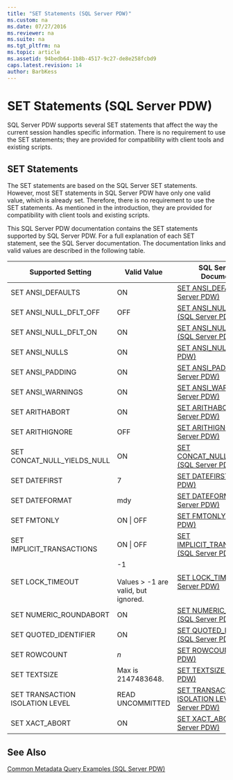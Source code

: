 ```yaml
---
title: "SET Statements (SQL Server PDW)"
ms.custom: na
ms.date: 07/27/2016
ms.reviewer: na
ms.suite: na
ms.tgt_pltfrm: na
ms.topic: article
ms.assetid: 94bedb64-1b8b-4517-9c27-de8e258fcbd9
caps.latest.revision: 14
author: BarbKess
---
```

# SET Statements (SQL Server PDW)
SQL Server PDW supports several SET statements that affect the way the current session handles specific information. There is no requirement to use the SET statements; they are provided for compatibility with client tools and existing scripts.  
  
## SET Statements  
The SET statements are based on the SQL Server SET statements. However, most SET statements in SQL Server PDW have only one valid value, which is already set. Therefore, there is no requirement to use the SET statements. As mentioned in the introduction, they are provided for compatibility with client tools and existing scripts.  
  
This SQL Server PDW documentation contains the SET statements supported by SQL Server PDW. For a full explanation of each SET statement, see the SQL Server documentation. The documentation links and valid values are described in the following table.  
  
|Supported Setting|Valid Value|SQL Server PDW Documentation|SQL Server Documentation|  
|---------------------|---------------|-------------------------------------------------------|---------------------------------------------------------------------|  
|SET ANSI_DEFAULTS|ON|[SET ANSI_DEFAULTS &#40;SQL Server PDW&#41;](../../mpp/sqlpdw/set-ansi-defaults-sql-server-pdw.md)|[SET ANSI_DEFAULTS (Transact-SQL)](http://msdn.microsoft.com/en-us/library/ms188340(v=sql11))|  
|SET ANSI_NULL_DFLT_OFF|OFF|[SET ANSI_NULL_DFLT_OFF &#40;SQL Server PDW&#41;](../../mpp/sqlpdw/set-ansi-null-dflt-off-sql-server-pdw.md)|[SET ANSI_NULL_DFLT_OFF (Transact-SQL)](http://msdn.microsoft.com/en-us/library/ms187356(v=sql11))|  
|SET ANSI_NULL_DFLT_ON|ON|[SET ANSI_NULL_DFLT_ON &#40;SQL Server PDW&#41;](../../mpp/sqlpdw/set-ansi-null-dflt-on-sql-server-pdw.md)|[SET ANSI_NULL_DFLT_ON (Transact-SQL](http://msdn.microsoft.com/en-us/library/ms187375(v=sql11))|  
|SET ANSI_NULLS|ON|[SET ANSI_NULLS &#40;SQL Server PDW&#41;](../../mpp/sqlpdw/set-ansi_nulls-sql-server-pdw.md)|[SET ANSI_NULLS (Transact-SQL)](http://msdn.microsoft.com/en-us/library/ms188048(v=sql11))|  
|SET ANSI_PADDING|ON|[SET ANSI_PADDING &#40;SQL Server PDW&#41;](../../mpp/sqlpdw/set-ansi-padding-sql-server-pdw.md)|[SET ANSI_PADDING (Transact-SQL)](http://msdn.microsoft.com/en-us/library/ms187403(v=sql11))|  
|SET ANSI_WARNINGS|ON|[SET ANSI_WARNINGS &#40;SQL Server PDW&#41;](../../mpp/sqlpdw/set-ansi-warnings-sql-server-pdw.md)|[SET ANSI_WARNINGS (Transact-SQL)](http://msdn.microsoft.com/en-us/library/ms190368(v=sql11))|  
|SET ARITHABORT|ON|[SET ARITHABORT &#40;SQL Server PDW&#41;](../../mpp/sqlpdw/set-arithabort-sql-server-pdw.md)|[SET ARITHABORT (Transact-SQL)](http://msdn.microsoft.com/en-us/library/ms190306(v=sql11))|  
|SET ARITHIGNORE|OFF|[SET ARITHIGNORE &#40;SQL Server PDW&#41;](../../mpp/sqlpdw/set-arithignore-sql-server-pdw.md)|[SET ARITHIGNORE (Transact-SQL)](http://msdn.microsoft.com/en-us/library/ms184341(v=sql11))|  
|SET CONCAT_NULL_YIELDS_NULL|ON|[SET CONCAT_NULL_YIELDS_NULL  &#40;SQL Server PDW&#41;](../../mpp/sqlpdw/set-concat-null-yields-null-sql-server-pdw.md)|[SET CONCAT_NULL_YIELDS_NULL (Transact-SQL)](http://msdn.microsoft.com/en-us/library/ms176056(v=sql11).aspx)|  
|SET DATEFIRST|7|[SET DATEFIRST &#40;SQL Server PDW&#41;](../../mpp/sqlpdw/set-datefirst-sql-server-pdw.md)|[SET DATEFIRST (Transact-SQL)](http://msdn.microsoft.com/en-us/library/ms181598(v=sql11).aspx)|  
|SET DATEFORMAT|mdy|[SET DATEFORMAT &#40;SQL Server PDW&#41;](../../mpp/sqlpdw/set-dateformat-sql-server-pdw.md)|[SET DATEFIRST (Transact-SQL)](http://msdn.microsoft.com/en-us/library/ms181598(v=sql11).aspx)|  
|SET FMTONLY|ON &#124; OFF|[SET FMTONLY &#40;SQL Server PDW&#41;](../../mpp/sqlpdw/set-fmtonly-sql-server-pdw.md)|[SET FMTONLY (Transact-SQL)](http://msdn.microsoft.com/en-us/library/ms173839(v=sql11).aspx)|  
|SET IMPLICIT_TRANSACTIONS|ON &#124; OFF|[SET IMPLICIT_TRANSACTIONS &#40;SQL Server PDW&#41;](../../mpp/sqlpdw/set-implicit-transactions-sql-server-pdw.md)|[SET IMPLICIT_TRANSACTIONS Transact-SQL](http://msdn.microsoft.com/en-us/library/ms187807(v=sql11))|  
|SET LOCK_TIMEOUT|-1<br /><br />Values > -1 are valid, but ignored.|[SET LOCK_TIMEOUT &#40;SQL Server PDW&#41;](../../mpp/sqlpdw/set-lock-timeout-sql-server-pdw.md)|[SET LOCK_TIMEOUT (Transact-SQL)](http://msdn.microsoft.com/en-us/library/ms189470(v=sql11).aspx)|  
|SET NUMERIC_ROUNDABORT|ON|[SET NUMERIC_ROUNDABORT &#40;SQL Server PDW&#41;](../../mpp/sqlpdw/set-numeric-roundabort-sql-server-pdw.md)|[SET NUMERIC_ROUNDABORT (Transact-SQL)](http://msdn.microsoft.com/en-us/library/ms188791(v=sql11))|  
|SET QUOTED_IDENTIFIER|ON|[SET QUOTED_IDENTIFIER &#40;SQL Server PDW&#41;](../../mpp/sqlpdw/set-quoted_identifier-sql-server-pdw.md)|[SET QUOTED_IDENTIFIER (Transact-SQL)](http://msdn.microsoft.com/en-us/library/ms174393(v=sql11))|  
|SET ROWCOUNT|*n*|[SET ROWCOUNT &#40;SQL Server PDW&#41;](../../mpp/sqlpdw/set-rowcount-sql-server-pdw.md)|[SET ROWCOUNT (Transact-SQL)](http://msdn.microsoft.com/en-us/library/ms188774.aspx)|  
|SET TEXTSIZE|Max is 2147483648.|[SET TEXTSIZE &#40;SQL Server PDW&#41;](../../mpp/sqlpdw/set-textsize-sql-server-pdw.md)|[SET TEXTSIZE (Transact-SQL)](http://msdn.microsoft.com/en-us/library/ms186238(v=sql11).aspx)|  
|SET TRANSACTION ISOLATION LEVEL|READ UNCOMMITTED|[SET TRANSACTION ISOLATION LEVEL &#40;SQL Server PDW&#41;](../../mpp/sqlpdw/set-transaction-isolation-level-sql-server-pdw.md)|[SET TRANSACTION ISOLATION LEVEL (Transact-SQL)](http://msdn.microsoft.com/en-us/library/ms173763(v=sql11))|  
|SET XACT_ABORT|ON|[SET XACT_ABORT &#40;SQL Server PDW&#41;](../../mpp/sqlpdw/set-xact-abort-sql-server-pdw.md)|[SET XACT_ABORT (Transact-SQL)](http://msdn.microsoft.com/en-us/library/ms188792(v=sql11).aspx)|  
  
## See Also  
[Common Metadata Query Examples &#40;SQL Server PDW&#41;](../../mpp/sqlpdw/common-metadata-query-examples-sql-server-pdw.md)  
  
